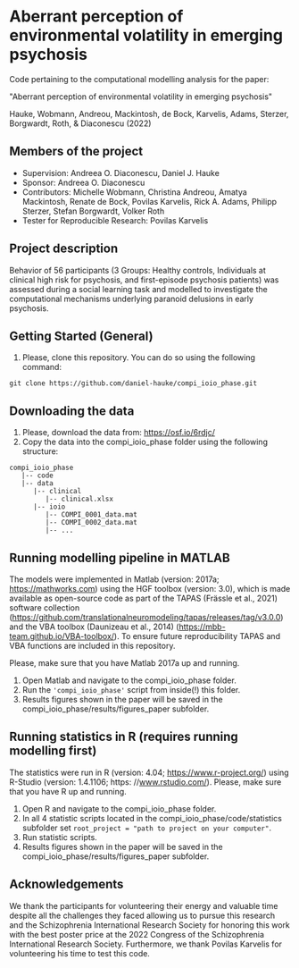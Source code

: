 Aberrant perception of environmental volatility in emerging psychosis
===============
Code pertaining to the computational modelling analysis for the paper: 

"Aberrant perception of environmental volatility in emerging psychosis"

Hauke, Wobmann, Andreou, Mackintosh, de Bock, Karvelis, Adams, Sterzer, Borgwardt, Roth, & Diaconescu (2022)


Members of the project
---------------
- Supervision: Andreea O. Diaconescu, Daniel J. Hauke
- Sponsor: Andreea O. Diaconescu
- Contributors: Michelle Wobmann, Christina Andreou, Amatya Mackintosh, Renate de Bock, Povilas Karvelis, Rick A. Adams, Philipp Sterzer, Stefan Borgwardt, Volker Roth
- Tester for Reproducible Research: Povilas Karvelis


Project description
---------------
Behavior of 56 participants (3 Groups: Healthy controls, Individuals at clinical high risk for psychosis, and first-episode psychosis patients) was assessed during a social learning task and modelled to investigate the computational mechanisms underlying paranoid delusions in early psychosis.



Getting Started (General)
---------------
1.  Please, clone this repository. You can do so using the following command:
```
git clone https://github.com/daniel-hauke/compi_ioio_phase.git
```

Downloading the data
---------------
1.  Please, download the data from: https://osf.io/6rdjc/
2.  Copy the data into the compi_ioio_phase folder using the following structure:
```
compi_ioio_phase
   |-- code
   |-- data   
      |-- clinical    
         |-- clinical.xlsx         
      |-- ioio      
         |-- COMPI_0001_data.mat        
         |-- COMPI_0002_data.mat        
         |-- ...
```

Running modelling pipeline in MATLAB
---------------
The models were implemented in Matlab (version: 2017a; https://mathworks.com) using the HGF toolbox (version: 3.0), which is made available as open-source code as part of the TAPAS (Frässle et al., 2021) software collection (https://github.com/translationalneuromodeling/tapas/releases/tag/v3.0.0) and the VBA toolbox (Daunizeau et al., 2014) (https://mbb-team.github.io/VBA-toolbox/). To ensure future reproducibility TAPAS and VBA functions are included in this repository.

Please, make sure that you have Matlab 2017a up and running. 

1. Open Matlab and navigate to the compi_ioio_phase folder.
2. Run the `'compi_ioio_phase'` script from inside(!) this folder.
3. Results figures shown in the paper will be saved in the compi_ioio_phase/results/figures_paper subfolder.


Running statistics in R (requires running modelling first)
---------------
The statistics were run in R (version: 4.04; https://www.r-project.org/) using R-Studio (version: 1.4.1106; https:
//www.rstudio.com/). Please, make sure that you have R up and running.

1. Open R and navigate to the compi_ioio_phase folder.
2. In all 4 statistic scripts located in the compi_ioio_phase/code/statistics subfolder set ```root_project = "path to project on your computer"```.
3. Run statistic scripts.
4. Results figures shown in the paper will be saved in the compi_ioio_phase/results/figures_paper subfolder.

Acknowledgements
------------
We thank the participants for volunteering their energy and valuable time despite all the challenges they faced allowing us to pursue this research and the Schizophrenia International Research Society for honoring this work with the best poster price at the 2022 Congress of the Schizophrenia International Research Society. Furthermore, we thank Povilas Karvelis for volunteering his time to test this code.

